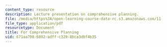 ```yaml
---
content_type: resource
description: Lecture presentation on comprehensive planning.
file: /media/https%3A/open-learning-course-data-rc.s3.amazonaws.com/11-201-gateway-to-the-profession-of-planning-fall-2010/671aa7086892adffc3298bca3dbf4b35_MIT11_201F10_ses16_slides.pdf
file_type: application/pdf
resourcetype: Document
title: For Comprehensive Planning
uid: 671aa708-6892-adff-c329-8bca3dbf4b35
---
```

